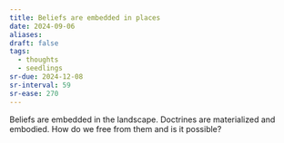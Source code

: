 ```yaml
---
title: Beliefs are embedded in places
date: 2024-09-06
aliases: 
draft: false
tags:
  - thoughts
  - seedlings
sr-due: 2024-12-08
sr-interval: 59
sr-ease: 270
---
```

Beliefs are embedded in the landscape.
Doctrines are materialized and embodied.
How do we free from them and is it possible?